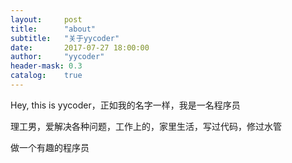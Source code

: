 ```yaml
---
layout:     post
title:      "about"
subtitle:   "关于yycoder"
date:       2017-07-27 18:00:00
author:     "yycoder"
header-mask: 0.3
catalog:    true
---
```


Hey, this is yycoder，正如我的名字一样，我是一名程序员

理工男，爱解决各种问题，工作上的，家里生活，写过代码，修过水管

做一个有趣的程序员

